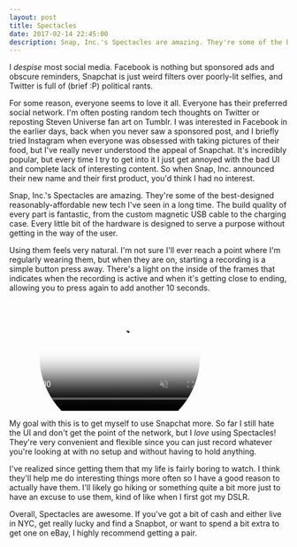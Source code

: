 ```yaml
---
layout: post
title: Spectacles
date: 2017-02-14 22:45:00
description: Snap, Inc.'s Spectacles are amazing. They're some of the best-designed reasonably-affordable new tech I've seen in a long time.
---
```


I *despise* most social media. Facebook is nothing but sponsored ads and obscure reminders, Snapchat is just weird filters over poorly-lit selfies, and Twitter is full of (brief :P) political rants.

For some reason, everyone seems to love it all. Everyone has their preferred social network. I'm often posting random tech thoughts on Twitter or reposting Steven Universe fan art on Tumblr. I was interested in Facebook in the earlier days, back when you never saw a sponsored post, and I briefly tried Instagram when everyone was obsessed with taking pictures of their food, but I've really never understood the appeal of Snapchat. It's incredibly popular, but every time I try to get into it I just get annoyed with the bad UI and complete lack of interesting content. So when Snap, Inc. announced their new name and their first product, you'd think I had no interest.

Snap, Inc.'s Spectacles are amazing. They're some of the best-designed reasonably-affordable new tech I've seen in a long time. The build quality of every part is fantastic, from the custom magnetic USB cable to the charging case. Every little bit of the hardware is designed to serve a purpose without getting in the way of the user.

Using them feels very natural. I'm not sure I'll ever reach a point where I'm regularly wearing them, but when they are on, starting a recording is a simple button press away. There's a light on the inside of the frames that indicates when the recording is active and when it's getting close to ending, allowing you to press again to add another 10 seconds.

<!-- TODO: maybe find a better way of embedding this -->
<div class="flex justify-center">
    <video class="video-specs"
        src="https://phpizza.com/~alan/blog-img/snap/monitors-silent-optimized.mp4" poster="https://phpizza.com/~alan/blog-img/snap/monitors-silent.jpg"
        style="clip-path: circle(46% at 50% 50%); width: 400px; max-width: 100%;"
        muted autoplay loop></video>
</div>

My goal with this is to get myself to use Snapchat more. So far I still hate the UI and don't get the point of the network, but I *love* using Spectacles! They're very convenient and flexible since you can just record whatever you're looking at with no setup and without having to hold anything.

I've realized since getting them that my life is fairly boring to watch. I think they'll help me do interesting things more often so I have a good reason to actually have them. I'll likely go hiking or something quite a bit more just to have an excuse to use them, kind of like when I first got my DSLR.

Overall, Spectacles are awesome. If you've got a bit of cash and either live in NYC, get really lucky and find a Snapbot, or want to spend a bit extra to get one on eBay, I highly recommend getting a pair.
